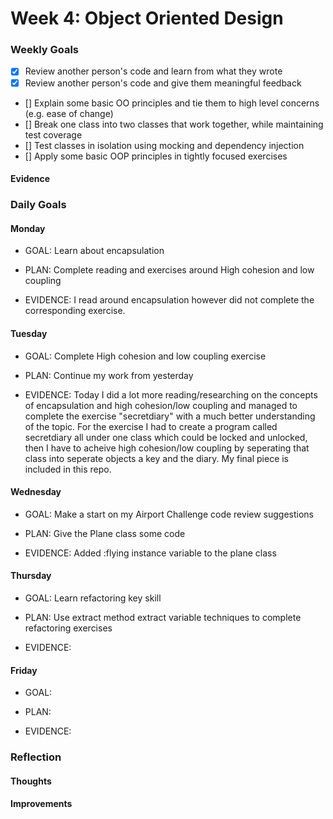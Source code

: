 # Week 4: Object Oriented Design

### Weekly Goals
- [x] Review another person's code and learn from what they wrote
- [x] Review another person's code and give them meaningful feedback
- [] Explain some basic OO principles and tie them to high level concerns (e.g. ease of change) 
- [] Break one class into two classes that work together, while maintaining test coverage
- [] Test classes in isolation using mocking and dependency injection
- [] Apply some basic OOP principles in tightly focused exercises
 
#### Evidence

### Daily Goals
#### Monday
* GOAL: Learn about encapsulation 

* PLAN: Complete reading and exercises around High cohesion and low coupling

* EVIDENCE: I read around encapsulation however did not complete the corresponding exercise.

#### Tuesday
* GOAL: Complete High cohesion and low coupling exercise

* PLAN: Continue my work from yesterday

* EVIDENCE: Today I did a lot more reading/researching on the concepts of encapsulation and high cohesion/low coupling and managed to complete the exercise "secretdiary" with a much better understanding of the topic. For the exercise I had to create a program called secretdiary all under one class which could be locked and unlocked, then I have to acheive high cohesion/low coupling by seperating that class into seperate objects a key and the diary. My final piece is included in this repo.

#### Wednesday
* GOAL: Make a start on my Airport Challenge code review suggestions

* PLAN: Give the Plane class some code

* EVIDENCE: Added :flying instance variable to the plane class

#### Thursday
* GOAL: Learn refactoring key skill

* PLAN: Use extract method extract variable techniques to complete refactoring exercises

* EVIDENCE: 

#### Friday
* GOAL: 

* PLAN:

* EVIDENCE:  

### Reflection
#### Thoughts


#### Improvements
